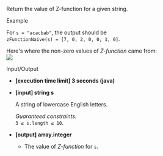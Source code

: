 
Return the value of  Z-function  for a given string.

Example

For  `s = "acacbab"`, the output should be  
`zFunctionNaive(s) = [7, 0, 2, 0, 0, 1, 0]`.

Here's where the non-zero values of  _Z-function_  came from:  
![](https://codefightsuserpics.s3.amazonaws.com/tasks/zFunctionNaive/img/example.png?_tm=1530820980845)

Input/Output

-   **[execution time limit] 3 seconds (java)**
    
-   **[input] string s**
    
    A string of lowercase English letters.
    
    _Guaranteed constraints:_  
    `3 ≤ s.length ≤ 10`.
    
-   **[output] array.integer**
    
    -   The value of  _Z-function_  for  `s`.